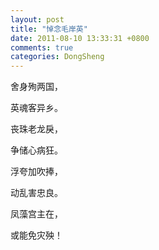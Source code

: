 ```yaml
---
layout: post
title: "悼念毛岸英"
date: 2011-08-10 13:33:31 +0800
comments: true
categories: DongSheng
---
```

舍身殉两国，

英魂客异乡。

丧珠老龙戾，

争储心病狂。

浮夸加吹捧，

动乱害忠良。

凤藻宫主在，

或能免灾殃！